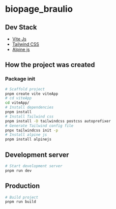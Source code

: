 # biopage_braulio

## Dev Stack

- [Vite Js](https://vitejs.dev/)
- [Tailwind CSS](https://tailwindcss.com/)
- [Alpine js](https://alpinejs.dev/)

## How the project was created

### Package init

```sh
# Scaffold project
pnpm create vite viteApp
# cd viteApp
cd viteApp/
# Install dependencies
pnpm install
# Install Tailwind css
pnpm install -D tailwindcss postcss autoprefixer
# Generate Tailwind config file
pnpx tailwindcss init -p
# Install alpine js
pnpm install alpinejs
```

## Development server

```sh
# Start development server
pnpm run dev
```

## Production

```sh
# Build project
pnpm run build
```
